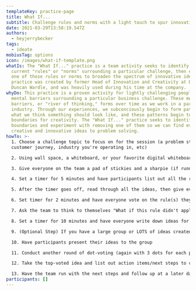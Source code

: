 ```yaml
---
templateKey: practice-page
title: What If...
subtitle: Challenge rules and norms with a light touch to spur innovation
date: 2021-03-29T13:58:19.547Z
authors:
  - heyjerrybecker
tags:
  - ideate
mobiusTag: options
icon: /images/what-if-template.png
whatIs: The "What If..." practice is a team activity seeks to identify the
  current "rules" or "norms" surrounding a particular challenge, then eliminate
  one of those rules or norms to broaden the spectrum of innovative ideas. This
  practice was created by former Head of Innovation and Creativity at Disney,
  Duncan Wardle, and was heavily used during his time at the company.
whyDo: This practice is a proven activity for lightly challenging peoples'
  mental barriers surrounding a particular business challenge. These mental
  barriers, or "river of thinking," forms over time as we work in a particular
  industry. Through our experiences, we subconciously begin to form patterns in
  what we think something should look like, and these patterns begin to form
  boundaries for creativity. The "What If..." practice seeks to identify those
  boundaries and experiment with removing one of them so we can find even more
  creative and innovative ideas to problem solving.
howTo: >-
  1. Choose a challenge topic to focus on for the session (a problem statement,
  customer journey, industry you're operating in, etc)

  2. Using wall space, a whiteboard, or your favorite digital whiteboarding tool, draw lines to form 3 columns and label them "Rules," "What If...," and "Imagine If..." (from left to right)

  3. Give everyone on the team a pad of stickies and a sharpie (if running this in person)

  4. Set a timer for 5 minutes and have participants list out all the rules, norms, and barriers related to that particular challenge (1 idea per stickie)

  5. After the timer goes off, read through all the ideas, then give everyone 3 dots for voting

  6. Set timer for 2 minutes and have everyone vote on the rule(s) they think that, if eliminated, would most broaden the spectrum of ideation. Take the top-voted stickie and move it to the "What If..." column

  7. Ask the team to think to themselves "What if this rule didn't apply?" On a separate stickie, reword the rule to create a provocative statement that answers that question

  8. Set a timer for 10 minutes and have everyone write down ideas for what a future solution might look like if the selected rule didn't apply. Place ideas in the "Imagine If.." column

  9. (Optional Step) If you have a large group or LOTS of ideas created and are running short on time, set a 3 minute timer and have participants select their top 2-3 ideas that they feel are the most ambitious

  10. Have participants present their ideas to the group

  11. Conduct another round of dot-voting (again with 3 dots for each participant) to have the team vote on what idea(s) they want to experiment with

  12. Take the top-voted idea and list out action items/next steps to create an run an experiment with this solution. Assign ownership of the idea to someone (ideally the person whose idea it was)

  13. Have the team run with the next steps and follow up at a later date (1-2 weeks) to check in on progress
participants: []
---
```

